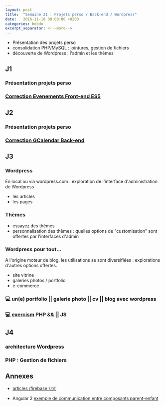 ```yaml
---
layout: post
title:  "Semaine 21 : Projets perso / Back-end / Wordpress"
date:   2016-11-18 08:00:00 +0200
categories: hebdo 
excerpt_separator: <!--more-->
---
```


- Présentation des projets perso
- consolidation PHP/MySQL : jointures, gestion de fichiers
- découverte de Wordpress : l'admin et les thèmes

<!--more-->

## J1

### Présentation projets perso

### [Correction Evenements Front-end ES5](https://github.com/simplyon2/exemples-php/tree/master/calendar) 

## J2

### Présentation projets perso

### [Correction GCalendar Back-end](https://github.com/simplyon2/exemples-php/tree/master/defis/events_back)

## J3

### Wordpress

En local ou via wordpress.com : exploration de l'interface d'administration de Wordpress
  - les articles
  - les pages

### Thèmes

- essayez des thèmes
- personnalisation des thèmes : quelles options de "customisation" sont offertes par l'interfaces d'admin

### Wordpress pour tout... 

A l'origine moteur de blog, les utilisations se sont diversifiées : explorations d'autres options offertes.  
- site vitrine
- galeries photos / portfolio
- e-commerce

### :computer: un(e) portfolio || galerie photo || cv || blog avec wordpress

### :computer: [exercism](http://exercism.io) PHP && || JS

## J4

### architecture Wordpress

### PHP : Gestion de fichiers


## Annexes

- [articles /firebase :us:](https://howtofirebase.com)

- Angular 2 [exemple de communication entre composants parent-enfant](https://github.com/rxlabz/ng2_compocom)